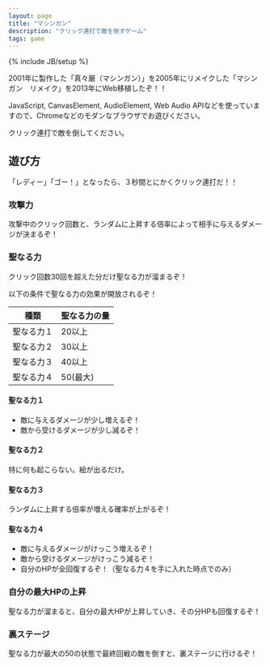 ```yaml
---
layout: page
title: "マシンガン"
description: "クリック連打で敵を倒すゲーム"
tags: game
---
```

{% include JB/setup %}

2001年に製作した「真々厳（マシンガン）」を2005年にリメイクした「マシンガン　リメイク」を2013年にWeb移植したぞ！！

JavaScript, CanvasElement, AudioElement, Web Audio APIなどを使っていますので、Chromeなどのモダンなブラウザでお遊びください。

クリック連打で敵を倒してください。

<div style='margin: 0 auto; width: 640px;'>
<canvas id='canvas' width='640px' height='480px' style='background-color: black;'></canvas>
</div>
<script type='text/javascript'>
    var script = document.createElement('script');
    script.src = 'machinegun.js?' + (new Date).getTime();
    document.body.appendChild( script );
</script>

## 遊び方

「レディー」「ゴー！」となったら、３秒間とにかくクリック連打だ！！

### 攻撃力

攻撃中のクリック回数と、ランダムに上昇する倍率によって相手に与えるダメージが決まるぞ！

### 聖なる力

クリック回数30回を超えた分だけ聖なる力が溜まるぞ！

以下の条件で聖なる力の効果が開放されるぞ！

|種類|聖なる力の量
|--|--|
|聖なる力１|20以上
|聖なる力２|30以上
|聖なる力３|40以上
|聖なる力４|50(最大)

#### 聖なる力１ 

- 敵に与えるダメージが少し増えるぞ！
- 敵から受けるダメージが少し減るぞ！

#### 聖なる力２

特に何も起こらない。絵が出るだけ。

#### 聖なる力３

ランダムに上昇する倍率が増える確率が上がるぞ！

#### 聖なる力４

- 敵に与えるダメージがけっこう増えるぞ！
- 敵から受けるダメージがけっこう減るぞ！
- 自分のHPが全回復するぞ！（聖なる力４を手に入れた時点でのみ）

### 自分の最大HPの上昇

聖なる力が溜まると、自分の最大HPが上昇していき、その分HPも回復するぞ！

### 裏ステージ

聖なる力が最大の50の状態で最終回戦の敵を倒すと、裏ステージに行けるぞ！
